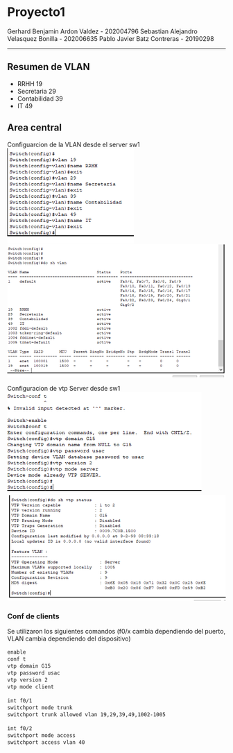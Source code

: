 # Proyecto1 
Gerhard Benjamin Ardon Valdez - 202004796
Sebastian Alejandro Velasquez Bonilla - 202006635
Pablo Javier Batz Contreras - 20190298

---
## Resumen de VLAN 
- RRHH           19
- Secretaria     29
- Contabilidad   39
- IT             49

## Area central 
Configuarcion de la VLAN desde el server sw1
![](./assets/vlanServer.PNG)
![](./assets/vlanServer2.PNG)

Configuracion de vtp Server desde sw1
![](./assets/vtpDomain.PNG)
![](./assets/vtpStatusServer.PNG)

### Conf de clients
Se utilizaron los siguientes comandos (f0/x cambia dependiendo del puerto, VLAN cambia dependiendo del dispositivo)
```
enable
conf t 
vtp domain G15
vtp password usac
vtp version 2 
vtp mode client

int f0/1
switchport mode trunk
switchport trunk allowed vlan 19,29,39,49,1002-1005

int f0/2
switchport mode access
switchport access vlan 40
```
